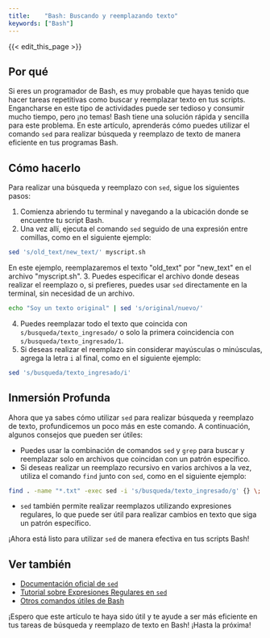 ```yaml
---
title:    "Bash: Buscando y reemplazando texto"
keywords: ["Bash"]
---
```


{{< edit_this_page >}}

## Por qué

Si eres un programador de Bash, es muy probable que hayas tenido que hacer tareas repetitivas como buscar y reemplazar texto en tus scripts. Engancharse en este tipo de actividades puede ser tedioso y consumir mucho tiempo, pero ¡no temas! Bash tiene una solución rápida y sencilla para este problema. En este artículo, aprenderás cómo puedes utilizar el comando `sed` para realizar búsqueda y reemplazo de texto de manera eficiente en tus programas Bash.

## Cómo hacerlo
Para realizar una búsqueda y reemplazo con `sed`, sigue los siguientes pasos:

1. Comienza abriendo tu terminal y navegando a la ubicación donde se encuentre tu script Bash.
2. Una vez allí, ejecuta el comando `sed` seguido de una expresión entre comillas, como en el siguiente ejemplo:

```Bash
sed 's/old_text/new_text/' myscript.sh
```
En este ejemplo, reemplazaremos el texto "old_text" por "new_text" en el archivo "myscript.sh".
3. Puedes especificar el archivo donde deseas realizar el reemplazo o, si prefieres, puedes usar `sed` directamente en la terminal, sin necesidad de un archivo.

```Bash
echo "Soy un texto original" | sed 's/original/nuevo/'
```

4. Puedes reemplazar todo el texto que coincida con `s/busqueda/texto_ingresado/` o solo la primera coincidencia con `s/busqueda/texto_ingresado/1`.
5. Si deseas realizar el reemplazo sin considerar mayúsculas o minúsculas, agrega la letra `i` al final, como en el siguiente ejemplo:

```Bash
sed 's/busqueda/texto_ingresado/i'
```

## Inmersión Profunda
Ahora que ya sabes cómo utilizar `sed` para realizar búsqueda y reemplazo de texto, profundicemos un poco más en este comando. A continuación, algunos consejos que pueden ser útiles:

- Puedes usar la combinación de comandos `sed` y `grep` para buscar y reemplazar solo en archivos que coincidan con un patrón específico.
- Si deseas realizar un reemplazo recursivo en varios archivos a la vez, utiliza el comando `find` junto con `sed`, como en el siguiente ejemplo:
```Bash
find . -name "*.txt" -exec sed -i 's/busqueda/texto_ingresado/g' {} \;
```
- `sed` también permite realizar reemplazos utilizando expresiones regulares, lo que puede ser útil para realizar cambios en texto que siga un patrón específico.

¡Ahora está listo para utilizar `sed` de manera efectiva en tus scripts Bash!

## Ver también
- [Documentación oficial de `sed`](https://www.gnu.org/software/sed/manual/sed.html)
- [Tutorial sobre Expresiones Regulares en `sed`](https://www.youtube.com/watch?v=Lnfi-fvMftU)
- [Otros comandos útiles de Bash](https://linuxize.com/post/bash-check-if-file-exists/)

¡Espero que este artículo te haya sido útil y te ayude a ser más eficiente en tus tareas de búsqueda y reemplazo de texto en Bash! ¡Hasta la próxima!